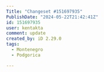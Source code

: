 ```yaml
---
Title: "Changeset #151697935"
PublishDate: "2024-05-22T21:42:41Z"
id: 151697935
user: kentakta
comment: update
created_by: iD 2.29.0
tags:
  - Montenegro
  - Podgorica

---
```

